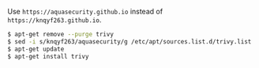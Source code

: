 Use `https://aquasecurity.github.io` instead of `https://knqyf263.github.io`.

```bash
$ apt-get remove --purge trivy
$ sed -i s/knqyf263/aquasecurity/g /etc/apt/sources.list.d/trivy.list
$ apt-get update
$ apt-get install trivy
```
